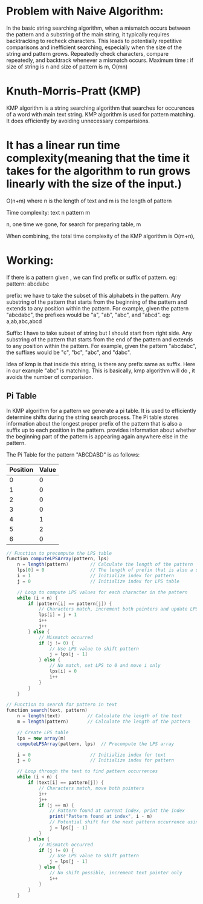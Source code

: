 # Problem with Naive Algorithm:

In the basic string searching algorithm, when a mismatch occurs between the pattern and a substring of the main string, it typically requires backtracking to recheck characters. This leads to potentially repetitive comparisons and inefficient searching, especially when the size of the string and pattern grows.
Repeatedly check characters, compare repeatedly, and backtrack whenever a mismatch occurs.
Maximum time : if size of string is n and size of pattern is m, O(mn)

# Knuth-Morris-Pratt (KMP)

KMP algorithm is a string searching algorithm that searches for occurences of a word with main text string.
KMP algorithm is used for pattern matching. It does efficiently by avoiding unnecessary comparisions.

# It has a linear run time complexity(meaning that the time it takes for the algorithm to run grows linearly with the size of the input.)

O(n+m) where n is the length of text and m is the length of pattern

Time complexity:
text n
pattern m

n, one time we gone, for search
for preparing table, m

When combining, the total time complexity of the KMP algorithm is O(m+n),

# Working:

If there is a pattern given , we can find prefix or suffix of pattern.
eg: pattern: abcdabc

prefix: we have to take the subset of this alphabets in the pattern. Any substring of the pattern that starts from the beginning of the pattern and extends to any position within the pattern. For example, given the pattern "abcdabc", the prefixes would be "a", "ab", "abc", and "abcd".
eg: a,ab,abc,abcd

Suffix: I have to take subset of string but I should start from right side. Any substring of the pattern that starts from the end of the pattern and extends to any position within the pattern. For example, given the pattern "abcdabc", the suffixes would be "c", "bc", "abc", and "dabc".

Idea of kmp is that inside this string, is there any prefix same as suffix.
Here in our example "abc" is matching. This is basically, kmp algorithm will do , it avoids the number of comparision.

## Pi Table

In KMP algorithm for a pattern we generate a pi table.
It is used to efficiently determine shifts during the string search process.
The Pi table stores information about the longest proper prefix of the pattern that is also a suffix up to each position in the pattern.
provides information about whether the beginning part of the pattern is appearing again anywhere else in the pattern.

The Pi Table for the pattern "ABCDABD" is as follows:

| Position | Value |
| -------- | ----- |
| 0        | 0     |
| 1        | 0     |
| 2        | 0     |
| 3        | 0     |
| 4        | 1     |
| 5        | 2     |
| 6        | 0     |

```java
// Function to precompute the LPS table
function computeLPSArray(pattern, lps)
    n = length(pattern)        // Calculate the length of the pattern
    lps[0] = 0                 // The length of prefix that is also a suffix for the first character is always 0
    i = 1                      // Initialize index for pattern
    j = 0                      // Initialize index for LPS table

    // Loop to compute LPS values for each character in the pattern
    while (i < n) {
        if (pattern[i] == pattern[j]) {
            // Characters match, increment both pointers and update LPS value
            lps[i] = j + 1
            i++
            j++
        } else {
            // Mismatch occurred
            if (j != 0) {
                // Use LPS value to shift pattern
                j = lps[j - 1]
            } else {
                // No match, set LPS to 0 and move i only
                lps[i] = 0
                i++
            }
        }
    }

// Function to search for pattern in text
function search(text, pattern)
    n = length(text)          // Calculate the length of the text
    m = length(pattern)       // Calculate the length of the pattern

    // Create LPS table
    lps = new array(m)
    computeLPSArray(pattern, lps)  // Precompute the LPS array

    i = 0                      // Initialize index for text
    j = 0                      // Initialize index for pattern

    // Loop through the text to find pattern occurrences
    while (i < n) {
        if (text[i] == pattern[j]) {
            // Characters match, move both pointers
            i++
            j++
            if (j == m) {
                // Pattern found at current index, print the index
                print("Pattern found at index", i - m)
                // Potential shift for the next pattern occurrence using LPS values
                j = lps[j - 1]
            }
        } else {
            // Mismatch occurred
            if (j != 0) {
                // Use LPS value to shift pattern
                j = lps[j - 1]
            } else {
                // No shift possible, increment text pointer only
                i++
            }
        }
    }
```

